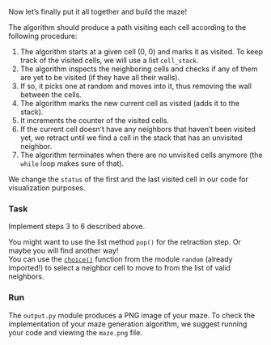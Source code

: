 Now let’s finally put it all together and build the maze!

The algorithm should produce a path visiting each cell according to the following procedure:
1) The algorithm starts at a given cell (0, 0) and marks it as visited. To keep track of the 
  visited cells, we will use a list `cell_stack`.
2) The algorithm inspects the neighboring cells and checks if any of them are yet to be visited 
  (if they have all their walls).
3) If so, it picks one at random and moves into it, thus removing the wall between the cells.
4) The algorithm marks the new current cell as visited (adds it to the stack).
5) It increments the counter of the visited cells.
6) If the current cell doesn’t have any neighbors that haven’t been visited yet, we retract until 
  we find a cell in the stack that has an unvisited neighbor.
7) The algorithm terminates when there are no unvisited cells anymore (the `while` loop makes sure of that).


We change the `status` of the first and the last visited cell in our code for visualization purposes.


### Task

Implement steps 3 to 6 described above.

<div class='hint'>You might want to use the list method <code>pop()</code> for the retraction step. Or 
maybe you will find another way!</div>

<div class='hint'>You can use the <a href="https://docs.python.org/3/library/random.html#random.choice"><code>choice()</code></a> function from the module <code>random</code> 
(already imported!) to select a neighbor cell to move to from the list of valid neighbors.</div>

### Run

The `output.py` module produces a PNG image of your maze. To check the implementation of your maze 
generation algorithm, we suggest running your code and viewing the `maze.png` file. 


